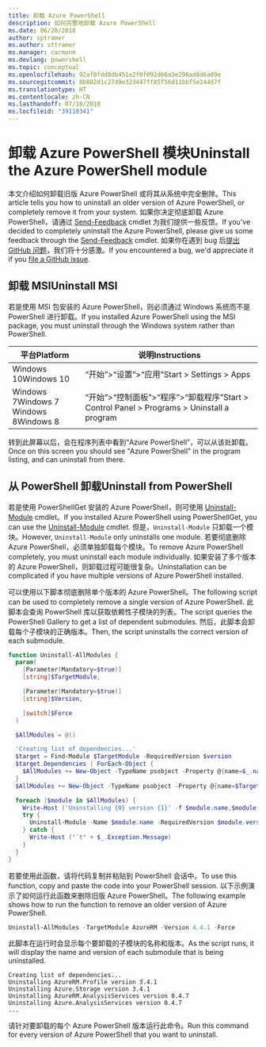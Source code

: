 ```yaml
---
title: 卸载 Azure PowerShell
description: 如何完整地卸载 Azure PowerShell
ms.date: 06/20/2018
author: sptramer
ms.author: sttramer
ms.manager: carmonm
ms.devlang: powershell
ms.topic: conceptual
ms.openlocfilehash: 92af0fdd8db451e2f0f092d66a3e296ad8d6a09e
ms.sourcegitcommit: 8b882d1c27d9e323447ff85f56d11bbf5e244d7f
ms.translationtype: HT
ms.contentlocale: zh-CN
ms.lasthandoff: 07/18/2018
ms.locfileid: "39110341"
---
```

# <a name="uninstall-the-azure-powershell-module"></a><span data-ttu-id="7f18b-103">卸载 Azure PowerShell 模块</span><span class="sxs-lookup"><span data-stu-id="7f18b-103">Uninstall the Azure PowerShell module</span></span>

<span data-ttu-id="7f18b-104">本文介绍如何卸载旧版 Azure PowerShell 或将其从系统中完全删除。</span><span class="sxs-lookup"><span data-stu-id="7f18b-104">This article tells you how to uninstall an older version of Azure PowerShell, or completely remove it from your system.</span></span> <span data-ttu-id="7f18b-105">如果你决定彻底卸载 Azure PowerShell，请通过 [Send-Feedback](/powershell/module/azurerm.profile/send-feedback) cmdlet 为我们提供一些反馈。</span><span class="sxs-lookup"><span data-stu-id="7f18b-105">If you've decided to completely uninstall the Azure PowerShell, please give us some feedback through the [Send-Feedback](/powershell/module/azurerm.profile/send-feedback) cmdlet.</span></span>
<span data-ttu-id="7f18b-106">如果你在遇到 bug 后[提出 GitHub 问题](https://github.com/azure/azure-powershell/issues)，我们将十分感激。</span><span class="sxs-lookup"><span data-stu-id="7f18b-106">If you encountered a bug, we'd appreciate it if you [file a GitHub issue](https://github.com/azure/azure-powershell/issues).</span></span>

## <a name="uninstall-msi"></a><span data-ttu-id="7f18b-107">卸载 MSI</span><span class="sxs-lookup"><span data-stu-id="7f18b-107">Uninstall MSI</span></span>

<span data-ttu-id="7f18b-108">若是使用 MSI 包安装的 Azure PowerShell，则必须通过 Windows 系统而不是 PowerShell 进行卸载。</span><span class="sxs-lookup"><span data-stu-id="7f18b-108">If you installed Azure PowerShell using the MSI package, you must uninstall through the Windows system rather than PowerShell.</span></span>

| <span data-ttu-id="7f18b-109">平台</span><span class="sxs-lookup"><span data-stu-id="7f18b-109">Platform</span></span> | <span data-ttu-id="7f18b-110">说明</span><span class="sxs-lookup"><span data-stu-id="7f18b-110">Instructions</span></span> |
|----------|--------------|
| <span data-ttu-id="7f18b-111">Windows 10</span><span class="sxs-lookup"><span data-stu-id="7f18b-111">Windows 10</span></span> | <span data-ttu-id="7f18b-112">“开始”>“设置”>“应用”</span><span class="sxs-lookup"><span data-stu-id="7f18b-112">Start > Settings > Apps</span></span> |
| <span data-ttu-id="7f18b-113">Windows 7</span><span class="sxs-lookup"><span data-stu-id="7f18b-113">Windows 7</span></span> </br><span data-ttu-id="7f18b-114">Windows 8</span><span class="sxs-lookup"><span data-stu-id="7f18b-114">Windows 8</span></span> | <span data-ttu-id="7f18b-115">“开始”>“控制面板”>“程序”>“卸载程序”</span><span class="sxs-lookup"><span data-stu-id="7f18b-115">Start > Control Panel > Programs > Uninstall a program</span></span> |

<span data-ttu-id="7f18b-116">转到此屏幕以后，会在程序列表中看到“Azure PowerShell”，可以从该处卸载。</span><span class="sxs-lookup"><span data-stu-id="7f18b-116">Once on this screen you should see "Azure PowerShell" in the program listing, and can uninstall from there.</span></span>

## <a name="uninstall-from-powershell"></a><span data-ttu-id="7f18b-117">从 PowerShell 卸载</span><span class="sxs-lookup"><span data-stu-id="7f18b-117">Uninstall from PowerShell</span></span>

<span data-ttu-id="7f18b-118">若是使用 PowerShellGet 安装的 Azure PowerShell，则可使用 [Uninstall-Module](/powershell/module/powershellget/uninstall-module) cmdlet。</span><span class="sxs-lookup"><span data-stu-id="7f18b-118">If you installed Azure PowerShell using PowerShellGet, you can use the [Uninstall-Module](/powershell/module/powershellget/uninstall-module) cmdlet.</span></span> <span data-ttu-id="7f18b-119">但是，`Uninstall-Module` 只卸载一个模块。</span><span class="sxs-lookup"><span data-stu-id="7f18b-119">However, `Uninstall-Module` only uninstalls one module.</span></span> <span data-ttu-id="7f18b-120">若要彻底删除 Azure PowerShell，必须单独卸载每个模块。</span><span class="sxs-lookup"><span data-stu-id="7f18b-120">To remove Azure PowerShell completely, you must uninstall each module individually.</span></span> <span data-ttu-id="7f18b-121">如果安装了多个版本的 Azure PowerShell，则卸载过程可能很复杂。</span><span class="sxs-lookup"><span data-stu-id="7f18b-121">Uninstallation can be complicated if you have multiple versions of Azure PowerShell installed.</span></span>

<span data-ttu-id="7f18b-122">可以使用以下脚本彻底删除单个版本的 Azure PowerShell。</span><span class="sxs-lookup"><span data-stu-id="7f18b-122">The following script can be used to completely remove a single version of Azure PowerShell.</span></span> <span data-ttu-id="7f18b-123">此脚本会查询 PowerShell 库以获取依赖性子模块的列表。</span><span class="sxs-lookup"><span data-stu-id="7f18b-123">The script queries the PowerShell Gallery to get a list of dependent submodules.</span></span> <span data-ttu-id="7f18b-124">然后，此脚本会卸载每个子模块的正确版本。</span><span class="sxs-lookup"><span data-stu-id="7f18b-124">Then, the script uninstalls the correct version of each submodule.</span></span>

```powershell
function Uninstall-AllModules {
  param(
    [Parameter(Mandatory=$true)]
    [string]$TargetModule,

    [Parameter(Mandatory=$true)]
    [string]$Version,

    [switch]$Force
  )

  $AllModules = @()

  'Creating list of dependencies...'
  $target = Find-Module $TargetModule -RequiredVersion $version
  $target.Dependencies | ForEach-Object {
    $AllModules += New-Object -TypeName psobject -Property @{name=$_.name; version=$_.requiredversion}
  }
  $AllModules += New-Object -TypeName psobject -Property @{name=$TargetModule; version=$Version}

  foreach ($module in $AllModules) {
    Write-Host ('Uninstalling {0} version {1}' -f $module.name,$module.version)
    try {
      Uninstall-Module -Name $module.name -RequiredVersion $module.version -Force:$Force -ErrorAction Stop
    } catch {
      Write-Host ("`t" + $_.Exception.Message)
    }
  }
}
```

<span data-ttu-id="7f18b-125">若要使用此函数，请将代码复制并粘贴到 PowerShell 会话中。</span><span class="sxs-lookup"><span data-stu-id="7f18b-125">To use this function, copy and paste the code into your PowerShell session.</span></span> <span data-ttu-id="7f18b-126">以下示例演示了如何运行此函数来删除旧版 Azure PowerShell。</span><span class="sxs-lookup"><span data-stu-id="7f18b-126">The following example shows how to run the function to remove an older version of Azure PowerShell.</span></span>

```powershell
Uninstall-AllModules -TargetModule AzureRM -Version 4.4.1 -Force
```

<span data-ttu-id="7f18b-127">此脚本在运行时会显示每个要卸载的子模块的名称和版本。</span><span class="sxs-lookup"><span data-stu-id="7f18b-127">As the script runs, it will display the name and version of each submodule that is being uninstalled.</span></span>

```output
Creating list of dependencies...
Uninstalling AzureRM.Profile version 3.4.1
Uninstalling Azure.Storage version 3.4.1
Uninstalling AzureRM.AnalysisServices version 0.4.7
Uninstalling Azure.AnalysisServices version 0.4.7
...
```

<span data-ttu-id="7f18b-128">请针对要卸载的每个 Azure PowerShell 版本运行此命令。</span><span class="sxs-lookup"><span data-stu-id="7f18b-128">Run this command for every version of Azure PowerShell that you want to uninstall.</span></span>
